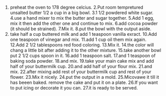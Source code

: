 1. preheat the oven to 178 degree celcius.
2.Put room tempretured unsalted butter 1/2 a cup in a big bowl.
3.1 1/2 powdered white sugar.
4.use a hand mixer to mix the butter and sugar together.
5.Add 1 egg, mix it then add the other one and continue to mix.
6.add cocoa powder (it should be strained).
7.Mix it.
8.put the bowl with the output aside.
9. take half a cup buttered milk and add 1 teaspoon vanilla exract.
10.Add one teaspoon of vinegar and mix.
11.add 1 cup oil them mix again.
12.Add 2 1/2 tablespoons red food coloring.
13.Mix it.
14.the color will chang a little bit after adding it to the other mixture.
15.take another bowl put 2 1/2 cups spoon in it.
16.add 1 teaspoon salt.
17.and 1 teaspoon of baking soda powder.
18.and mix.
19.take your main cake mix and add half of your buttermilk cup.
20.and add half of your flour mix.
21.and mix.
22.after mixing add rest of your buttermilk cup and rest of your flower.
23.Mix it nicely.
24.put the output in a mold.
25.Micovawe it till it has beeen baked. remove the cake and put it on a plate.
26.If you want to put icing or decorate it you can.
27.it is ready to be served.

